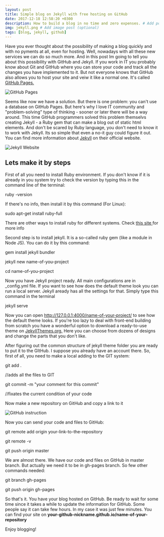 ```yaml
---
layout: post
title: Simple blog on Jekyll with free hosting on GitHub
date: 2017-12-18 12:58:20 +0300
description: How to build a blog in no time and zero expenses. # Add post description (optional)
img: jekyll.png # Add image post (optional)
tags: [blog, jekyll, github]
---
```

Have you ever thought about the possibility of making a blog quickly and with no pyments at all, even for hosting. Well, nowadays with all these new services we can do so much more. And in this post Im going to tell you about this possibility with GitHub and Jekyll. 
If you work in IT you probably know about Git and GitHub where you can store your code and track all the changes you have implemented to it. But not everyone knows that GitHub also allows you to host your site and veiw it like a normal one. It's called <a href="https://pages.github.com/">GitHub Pages.</a>

![GitHub Pages]({{site.baseurl}}/assets/img/github-pages.jpg)

Seems like now we have a solution. But there is one problem: you can't use a database on GitHub Pages. But here's why I love IT community and "problem-solving" type of thinking - sooner or later there will be a way around. This time GitHub programmers solved this problem themselvs creating Jekyll - a Ruby gem that can make a blog out of static html elements. And don't be scared by Ruby language, you don't need to know it to work with Jekyll. Its so simple that even a no-it guy could figure it out. You can find more information about <a href="https://jekyllrb.com/">Jekyll</a> on their official website.  

![Jekyll Website]({{site.baseurl}}/assets/img/jekyll-official.jpg)

## Lets make it by steps
First of all you need to install Ruby environment. If you don't know if it is already in you system try to check the version by typing this in the command line of the terminal:
<p class="code-field">ruby -version</p>
If there's no info, then install it by this command (For Linux):
<p class="code-field">sudo apt-get install ruby-full</p>
There are other ways to install ruby for different systems. Check <a href="https://www.ruby-lang.org/en/documentation/installation/">this site </a>for more info

Second step is to install jekyll. It is a so-called ruby gem (like a module in Node JS). You can do it by this command:
<p class="code-field">gem install jekyll bundler</p>
<p class="code-field">jekyll new name-of-you-project</p>
<p class="code-field">cd name-of-you-project</p>

Now you have Jekyll project ready. All main configurations are in _config.yml file. If you want to see how does the default theme look you can run a local server. Jekyll aready has all the settings for that. Simply type this command in the terminal

<p class="code-field">jekyll serve</p>

Now you can open http://127.0.0.1:4000/name-of-your-project/ to see how the default theme looks. If you're too lazy to deal with front-end building from scratch you have a wonderful option to download a ready-to-use theme on <a href="http://jekyllthemes.org/">JekyllThemes.org.</a> Here you can choose from dozens of designs and change the parts that you don't like. 

After figuring out the common structure of jekyll theme folder you are ready to put it to the GItHub. I suppose you already have an account there. So, first of all, you need to make a local adding to the GIT system:

<p class="code-field">git add .</p>//adds all the files to GIT
<p class="code-field">git commit -m "your comment for this commit"</p>//fixates the current condition of your code

Now make a new repository on GitHub and copy a link to it

![GitHub instruction]({{site.baseurl}}/assets/img/github-instruction.jpg)

Now you can send your code and files to GitHub:

<p class="code-field">git remote add origin your-link-to-the-repository</p>
<p class="code-field">git remote -v</p>
<p class="code-field">git push origin master</p>

We are almost there. We have our code and files on GitHub in master branch. But actually we need it to be in gh-pages branch. So few other commands needed:

<p class="code-field">git branch gh-pages</p>
<p class="code-field">git push origin gh-pages</p>

So that's it. You have your blog hosted on GitHub. Be ready to wait for some time since it takes a while to update the information for GitHub. Some people say it can take few hours. In my case it was just few minutes. 
You can find your site on <strong>your-github-nickname.github.io/name-of-your-repository</strong>

Enjoy blogging!